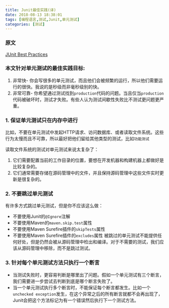 ```yaml
---
title: Junit最佳实践(译)
date: 2018-08-13 18:38:01
tags: [编程语言,测试,Junit,单元测试]
categories: [测试]
---
```

### 原文
[JUnit Best Practices](http://www.kyleblaney.com/junit-best-practices/)
### 本文针对单元测试的最佳实践目标:
1. 非常快- 你会写很多的单元测试，而且他们会被频繁的运行，所以他们需要运行的很快。我说的是秒级而非毫秒级别的快。
2. 非常可靠- 你希望通过测试找到`production`代码的问题。当且仅当`production`代码被破坏时，测试才失败。有些人认为测试间歇性失败比不测试更问题更严重。

### 1. 保证单元测试只在内存中进行
比如，不要在单元测试中发起HTTP请求、访问数据库、或者读取文件系统。这些行为太慢而且不可靠，所以最好把他们留给其他类型的测试，比如`功能测试`

读取文件系统的测试对单元测试来说太复杂了：
1. 它们需要配置当前的工作目录的位置，要想在开发机器和构建机器上都做好是比较复杂的。
2. 它们通常需要存储在源码管理中的文件，并且保持源码管理中这些文件实时更新是很复杂的。

### 2. 不要跳过单元测试
有许多方式跳过单元测试，但是你不应该这么做：
- 不要使用Junit的`@Ignore`注解
- 不要使用Maven的`maven.skip.test`属性
- 不要使用Maven Surefire插件的`skipTests`属性
- 不要使用Maven Surefire插件的`excludes`属性
被跳过的单元测试不能提供任何好处，但是仍然会被从源码管理中检出和编译。对于不需要的测试，我们应该从源码管理中移除，而不是跳过测试。

### 3. 针对每个单元测试方法只执行一个断言
- 当测试失败时，更容易判断是哪里出了问题。假如一个单元测试有三个断言，我们需要进一步尝试去判断到底是哪个断言失败了。
- 当一个单元测试执行多个断言时，不能保证每个断言都发生。比如一个`unchecked exception`发生，在这个异常之后的所有断言就都不会再出现了，Junit会把这个方法标记为有一个错误然后执行下一个测试方法。
